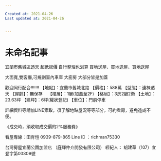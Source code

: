 ```yaml
---

Created at: 2021-04-26
Last updated at: 2021-04-26


---
```


# 未命名記事


宜蘭市舊城區透天
超低總價
自行整理也划算
買地送屋、買地送屋、買地送屋

大面寬,雙客廳,可規劃室內車庫
大廚房
大部分皆是加蓋

歡迎同行配合!!!!!!!
【地點】：宜蘭市舊城北路
【價格】：588萬
【型態】：連棟透天
【屋齡】：無保存　
【樓層】：1層(加蓋至2F)
【格局】：3房2廳2衛
【土地】：23.63坪
【建坪】：6坪(權狀登記)
【車位】：門前停車

詳細資料等請加LINE索取，須了解地點屋況等等部分，可約看房，避免造成不便。

《成交時，須收取成交價的2%服務費》

看屋專線：田育愷 0939-879-865
Line ID ：richman75330

台灣房屋宜蘭公園加盟店
（庭輝仲介開發有限公司）
經紀人： 胡建華（107）宜登字第00309號

